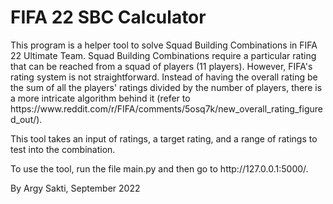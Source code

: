 # FIFA 22 SBC Calculator
<p>This program is a helper tool to solve Squad Building Combinations in FIFA 22 Ultimate Team. Squad Building Combinations require a particular rating that can be reached from a squad of players (11 players). However, FIFA's rating system is not straightforward. Instead of having the overall rating be the sum of all the players' ratings divided by the number of players, there is a more intricate algorithm behind it (refer to https://www.reddit.com/r/FIFA/comments/5osq7k/new_overall_rating_figured_out/).<p>
<p>This tool takes an input of ratings, a target rating, and a range of ratings to test into the combination. 
<p>To use the tool, run the file main.py and then go to http://127.0.0.1:5000/.

By Argy Sakti, September 2022
